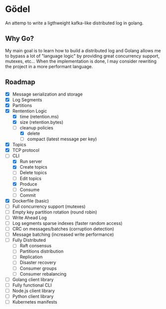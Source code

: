 # Gödel

An attemp to write a ligthweight kafka-like distributed log in golang.

## Why Go?

My main goal is to learn how to build a distributed log and Golang allows me to bypass a lot of "language logic" by providing great concurrency support, mutexes, etc... When the implementation is done, I may consider rewriting the project in a more performant language.

## Roadmap

- [x] Message serialization and storage
- [x] Log Segments
- [x] Partitions
- [x] Rentention Logic
    - [x] time (retention.ms)
    - [x] size (retention.bytes)
    - [ ] cleanup policies
        - [x] delete
        - [ ] compact (latest message per key)
- [x] Topics
- [x] TCP protocol
- [ ] CLI 
    - [x] Run server
    - [x] Create topics
    - [ ] Delete topics
    - [ ] Edit topics
    - [x] Produce
    - [ ] Consume
    - [ ] Commit
- [x] Dockerfile (basic)
- [ ] Full concurrency support (mutexes)
- [ ] Empty key partition rotation (round robin)
- [ ] Write Ahead Log
- [ ] Log segments sparse indexes (faster random access)
- [ ] CRC on messages/batches (corruption detection)
- [ ] Message batching (increased write performance)
- [ ] Fully Distributed
    - [ ] Raft consensus
    - [ ] Partitions distribution
    - [ ] Replication
    - [ ] Disaster recovery
    - [ ] Consumer groups
    - [ ] Consumer rebalancing
- [ ] Golang client library
- [ ] Fully functional CLI
- [ ] Node.js client library
- [ ] Python client library
- [ ] Kubernetes manifests
